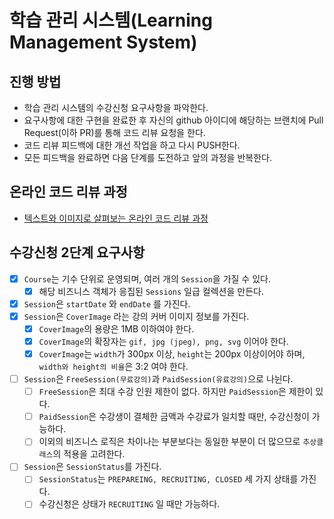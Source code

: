 # 학습 관리 시스템(Learning Management System)
## 진행 방법
* 학습 관리 시스템의 수강신청 요구사항을 파악한다.
* 요구사항에 대한 구현을 완료한 후 자신의 github 아이디에 해당하는 브랜치에 Pull Request(이하 PR)를 통해 코드 리뷰 요청을 한다.
* 코드 리뷰 피드백에 대한 개선 작업을 하고 다시 PUSH한다.
* 모든 피드백을 완료하면 다음 단계를 도전하고 앞의 과정을 반복한다.

## 온라인 코드 리뷰 과정
* [텍스트와 이미지로 살펴보는 온라인 코드 리뷰 과정](https://github.com/next-step/nextstep-docs/tree/master/codereview)

## 수강신청 2단계 요구사항
- [x] `Course`는 기수 단위로 운영되며, 여러 개의 `Session`을 가질 수 있다.
  - [x] 해당 비즈니스 객체가 응집된 `Sessions` 일급 컬렉션을 만든다.
- [x] `Session`은 `startDate` 와 `endDate` 를 가진다.
- [x] `Session`은 `CoverImage` 라는 강의 커버 이미지 정보를 가진다.
  - [x] `CoverImage`의 용량은 1MB 이하여야 한다.
  - [x] `CoverImage`의 확장자는 `gif, jpg (jpeg), png, svg` 이어야 한다.
  - [x] `CoverImage`는 `width`가 300px 이상, `height`는 200px 이상이어야 하며, `width와 height의 비율`은 3:2 여야 한다.
- [ ] `Session`은 `FreeSession(무료강의)`과 `PaidSession(유료강의)`으로 나뉜다.
  - [ ] `FreeSession`은 최대 수강 인원 제한이 없다. 하지만 `PaidSession`은 제한이 있다.
  - [ ] `PaidSession`은 수강생이 결체한 금액과 수강료가 일치할 때만, 수강신청이 가능하다.
  - [ ] 이외의 비즈니스 로직은 차이나는 부분보다는 동일한 부분이 더 많으므로 `추상클래스`의 적용을 고려한다.
- [ ] `Session`은 `SessionStatus`를 가진다.
   - [ ] `SessionStatus`는 `PREPAREING, RECRUITING, CLOSED` 세 가지 상태를 가진다.
   - [ ] 수강신청은 상태가 `RECRUITING` 일 때만 가능하다.